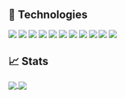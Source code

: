 ## 🤖 Technologies
![](https://img.shields.io/badge/OS-Linux-informational?style=flat&logo=linux&logoColor=white&color=blue&labelColor=black)
![](https://img.shields.io/badge/OS-Windows-informational?style=flat&logo=windows&logoColor=white&color=blue&labelColor=black)
![](https://img.shields.io/badge/Code-Golang-informational?style=flat&logo=go&logoColor=white&color=blue&labelColor=black)
![](https://img.shields.io/badge/Code-C-informational?style=flat&logo=c&logoColor=white&color=blue&labelColor=black)
![](https://img.shields.io/badge/Code-C++-informational?style=flat&logo=cplusplus&logoColor=white&color=blue&labelColor=black)
![](https://img.shields.io/badge/Code-Python-informational?style=flat&logo=python&logoColor=white&color=blue&labelColor=black)
![](https://img.shields.io/badge/Code-Makefile-informational?style=flat&logo=GNU&logoColor=white&color=blue&labelColor=black)
![](https://img.shields.io/badge/Shell-Bash-informational?style=flat&logo=gnu-bash&logoColor=white&color=blue&labelColor=black)
![](https://img.shields.io/badge/Tools-Docker-informational?style=flat&logo=docker&logoColor=white&color=blue&labelColor=black)
![](https://img.shields.io/badge/Tools-Vim-informational?style=flat&logo=vim&logoColor=white&color=blue&labelColor=black)
![](https://img.shields.io/badge/Tools-Neovim-informational?style=flat&logo=neovim&logoColor=white&color=blue&labelColor=black)

## 📈 Stats
<a href="https://github.com/jfelixfalcon">
  <img align="center" src="https://github-readme-stats.vercel.app/api?username=jfelixfalcon&show_icons=true&theme=github_dark" />
</a>
<a href="https://github.com/jfelixfalcon">
  <img align="center" src="https://github-readme-stats.vercel.app/api/top-langs/?username=jfelixfalcon&layout=compact&theme=github_dark&langs_count=8" />
</a>

<!--
**jfelixfalcon/jfelixfalcon** is a ✨ _special_ ✨ repository because its `README.md` (this file) appears on your GitHub profile.

Here are some ideas to get you started:

- 🔭 I’m currently working on ...
- 🌱 I’m currently learning ...
- 👯 I’m looking to collaborate on ...
- 🤔 I’m looking for help with ...
- 💬 Ask me about ...
- 📫 How to reach me: ...
- 😄 Pronouns: ...
- ⚡ Fun fact: ...
-->
